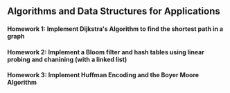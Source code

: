 ## Algorithms and Data Structures for Applications
#### Homework 1: Implement Dijkstra's Algorithm to find the shortest path in a graph
#### Homework 2: Implement a Bloom filter and hash tables using linear probing and chanining (with a linked list)
#### Homework 3: Implement Huffman Encoding and the Boyer Moore Algorithm